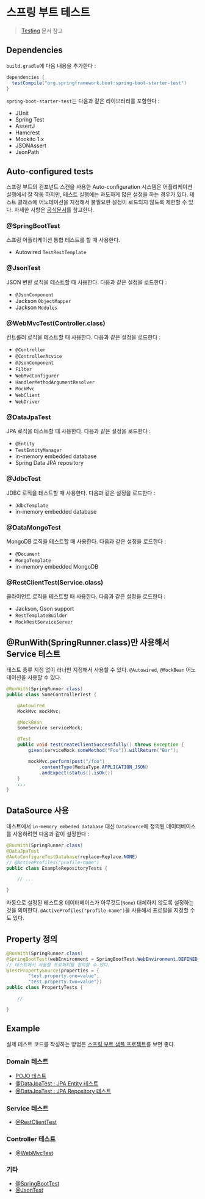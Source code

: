 # 스프링 부트 테스트

> [Testing](https://docs.spring.io/spring-boot/docs/current/reference/html/boot-features-testing.html) 문서 참고

## Dependencies

`build.gradle`에 다음 내용을 추가한다 :

```gradle
dependencies {
  testCompile("org.springframework.boot:spring-boot-starter-test")
}
```

`spring-boot-starter-test`는 다음과 같은 라이브러리를 포함한다 :

- JUnit
- Spring Test
- AssertJ
- Hamcrest
- Mockito 1.x
- JSONAssert
- JsonPath

## Auto-configured tests

스프링 부트의 컴포넌트 스캔을 사용한 Auto-configuration 시스템은 어플리케이션 실행에서 잘 작동 하지만, 테스트 실행에는 과도하게 많은 설정을 하는 경우가 있다. 테스트 클래스에 어노테이션을 지정해서 불필요한 설정이 로드되지 않도록 제한할 수 있다. 자세한 사항은 [공식문서](https://docs.spring.io/spring-boot/docs/current/reference/html/test-auto-configuration.html)를 참고한다.

### @SpringBootTest

스프링 어플리케이션 통합 테스트를 할 때 사용한다.

- Autowired `TestRestTemplate`

### @JsonTest

JSON 변환 로직을 테스트할 때 사용한다. 다음과 같은 설정을 로드한다 :

- `@JsonComponent`
- Jackson `ObjectMapper`
- Jackson `Modules`

### @WebMvcTest(Controller.class)

컨트롤러 로직을 테스트할 때 사용한다. 다음과 같은 설정을 로드한다 :

- `@Controller`
- `@ControllerAcvice`
- `@JsonComponent`
- `Filter`
- `WebMvcConfigurer`
- `HandlerMethodArgumentResolver`
- `MockMvc`
- `WebClient`
- `WebDriver`

### @DataJpaTest

JPA 로직을 테스트할 때 사용한다. 다음과 같은 설정을 로드한다 :

- `@Entity`
- `TestEntityManager`
- in-memory embedded database
- Spring Data JPA repository

### @JdbcTest

JDBC 로직을 테스트할 때 사용한다. 다음과 같은 설정을 로드한다 :

- `JdbcTemplate`
- in-memory embedded database

### @DataMongoTest

MongoDB 로직을 테스트할 때 사용한다. 다음과 같은 설정을 로드한다 :

- `@Document`
- `MongoTemplate`
- in-memory embedded MongoDB

### @RestClientTest(Service.class)

클라이언트 로직을 테스트할 때 사용한다. 다음과 같은 설정을 로드한다 :

- Jackson, Gson support
- `RestTemplateBuilder`
- `MockRestServiceServer`

## @RunWith(SpringRunner.class)만 사용해서 Service 테스트

테스트 종류 지정 없이 러너만 지정해서 사용할 수 있다. `@Autowired`, `@MockBean` 어노테이션을 사용할 수 있다.

```java
@RunWith(SpringRunner.class)
public class SomeControllerTest {

    @Autowired
    MockMvc mockMvc;

    @MockBean
    SomeService serviceMock;

    @Test
    public void testCreateClientSuccessfully() throws Exception {
        given(serviceMock.someMethod("Foo")).willReturn("Bar");

        mockMvc.perform(post("/foo")
            .contentType(MediaType.APPLICATION_JSON)
            .andExpect(status().isOk())
    }
    ...
}
```

## DataSource 사용

테스트에서 `in-memory embeded database` 대신 `DataSource`에 정의된 데이터베이스를 사용하려면 다음과 같이 설정한다 :

```java
@RunWith(SpringRunner.class)
@DataJpaTest
@AutoConfigureTestDatabase(replace=Replace.NONE)
// @ActiveProfiles("profile-name")
public class ExampleRepositoryTests {

    // ...

}
```

자동으로 설정된 테스트용 데이터베이스가 아무것도(`None`) 대체하지 않도록 설정하는 것을 의미한다.
`@ActiveProfiles("profile-name")`을 사용해서 프로필을 지정할 수도 있다.

## Property 정의

```java
@RunWith(SpringRunner.class)
@SpringBootTest(webEnvironment = SpringBootTest.WebEnvironment.DEFINED_PORT)
// 테스트에서 사용할 프로퍼티를 정의할 수 있다.
@TestPropertySource(properties = {
        "test.property.one=value",
        "test.property.two=value"})
public class PropertyTests {

    //

}
```

## Example

실제 테스트 코드를 작성하는 방법은 [스프링 부트 샘플 프로젝트](https://github.com/spring-projects/spring-boot/tree/master/spring-boot-samples/spring-boot-sample-test/src/test/java/sample/test)를 보면 좋다.

### Domain 테스트

- [POJO 테스트](https://github.com/spring-projects/spring-boot/blob/master/spring-boot-samples/spring-boot-sample-test/src/test/java/sample/test/domain/VehicleIdentificationNumberTests.java)
- [@DataJpaTest : JPA Entity 테스트](https://github.com/spring-projects/spring-boot/blob/master/spring-boot-samples/spring-boot-sample-test/src/test/java/sample/test/domain/UserEntityTests.java)
- [@DataJpaTest : JPA Repository 테스트](https://github.com/spring-projects/spring-boot/blob/master/spring-boot-samples/spring-boot-sample-test/src/test/java/sample/test/domain/UserRepositoryTests.java)

### Service 테스트

- [@RestClientTest](https://github.com/spring-projects/spring-boot/blob/master/spring-boot-samples/spring-boot-sample-test/src/test/java/sample/test/service/RemoteVehicleDetailsServiceTests.java)

### Controller 테스트

- [@WebMvcTest](https://github.com/spring-projects/spring-boot/blob/master/spring-boot-samples/spring-boot-sample-test/src/test/java/sample/test/web/UserVehicleControllerTests.java)

### 기타

- [@SpringBootTest](https://github.com/spring-projects/spring-boot/blob/master/spring-boot-samples/spring-boot-sample-test/src/test/java/sample/test/SampleTestApplicationWebIntegrationTests.java)
- [@JsonTest](https://github.com/spring-projects/spring-boot/blob/master/spring-boot-samples/spring-boot-sample-test/src/test/java/sample/test/service/VehicleDetailsJsonTests.java)